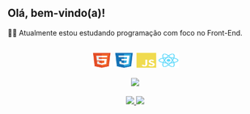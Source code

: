 ## Olá, bem-vindo(a)!

:man_technologist: Atualmente estou estudando programação com foco no Front-End.

<br>

<div align="center" style="display: inline_block">
  <img alt="HTML logo" height="30" width="40" src="https://raw.githubusercontent.com/devicons/devicon/master/icons/html5/html5-original.svg">
  <img alt="CSS logo" height="30" width="40" src="https://raw.githubusercontent.com/devicons/devicon/master/icons/css3/css3-original.svg">
  <img alt="JS logo" height="30" width="40" src="https://raw.githubusercontent.com/devicons/devicon/master/icons/javascript/javascript-plain.svg">
  <img alt="React logo" height="30" width="40" src="https://raw.githubusercontent.com/devicons/devicon/master/icons/react/react-original.svg">
</div>

<br>

<div align="center" style="display: inline_block">
  <a href="https://www.linkedin.com/in/clayton-klein" target="_blank"><img src="https://img.shields.io/badge/-LinkedIn-%230077B5?style=for-the-badge&logo=linkedin&logoColor=white"></a>
</div>

<br>

<div align="center">
  <a href="https://github.com/clayton-klein">
  <img height="180em" src="https://github-readme-stats.vercel.app/api?username=clayton-klein&show_icons=true&theme=highcontrast&include_all_commits=true&count_private=true"/>
  <img height="180em" src="https://github-readme-stats.vercel.app/api/top-langs/?username=clayton-klein&layout=compact&langs_count=7&theme=highcontrast"/>
</div>
